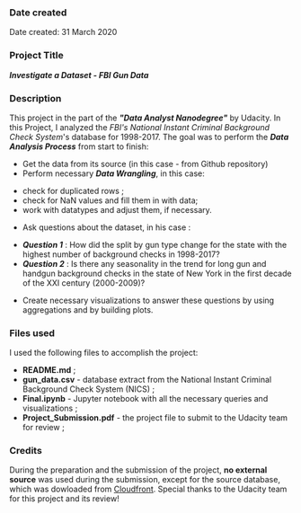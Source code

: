 ### Date created
Date created: 31 March 2020

### Project Title
***Investigate a Dataset - FBI Gun Data***

### Description
This project in the part of the ***"Data Analyst Nanodegree"*** by Udacity. In this Project, I analyzed the _FBI's National Instant Criminal Background Check System_'s database for 1998-2017.
The goal was to perform the ***Data Analysis Process*** from start to finish:
* Get the data from its source (in this case - from Github repository)
* Perform necessary ***Data Wrangling***, in this case:
- check for duplicated rows ;
- check for NaN values and fill them in with data;
- work with datatypes and adjust them, if necessary.
* Ask questions about the dataset, in his case :
- ***Question 1*** : How did the split by gun type change for the state with the highest number of background checks in 1998-2017?
- ***Question 2*** : Is there any seasonality in the trend for long gun and handgun background checks in the state of New York in the first decade of the XXI century (2000-2009)?
* Create necessary visualizations to answer these questions by using aggregations and by building plots.

### Files used
I used the following files to accomplish the project:
* **README.md** ;
* **gun_data.csv** - database extract from the National Instant Criminal Background Check System (NICS) ;
* **Final.ipynb** - Jupyter notebook with all the necessary queries and visualizations ;
* **Project_Submission.pdf** - the project file to submit to the Udacity team for review ;

### Credits
During the preparation and the submission of the project, **no external source** was used during the submission, except for the source database, which was dowloaded from [Cloudfront](https://d17h27t6h515a5.cloudfront.net/topher/2017/November/5a0a5623_ncis-and-census-data/ncis-and-census-data.zip).
Special thanks to the Udacity team for this project and its review!
